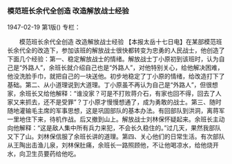 ### 模范班长余代全创造  改造解放战士经验

1947-02-19
第1版()
专栏：

　　模范班长余代全创造
    改造解放战士经验
    【本报太岳十七日电】在某部模范班长余代全的改造下，参加该班的解放战士很快都转变为忠勇的人民战士，他创造了下面几个经验：第一、稳定解放战士的情绪。解放战士丁小原初到该班时，认为自己是“外路人”，余班长就介绍自己也是“外路人”，对他特别关心，给他解决困难，他没洗脸手巾，就把自己的一块送他。初步地稳定了丁小原的情绪，给改造打下了基础。第二、从小道理说到大道理。丁小原虽不再认为自己是“外路人”，但很想家，余班长又给他解释：“谁没家？可是不打败蒋介石，有家也回不得，回去了人家又来抓去，还不是受罪”？丁小原才慢慢想通了，成为勇敢的战士。第三、随时随地灌输毛主席的军事思想，这是巩固部队的基本办法。有回部队到洪洞，离蒋军一里地住下来，待机作战。后又撤到山上。解放战士刘林保怀疑起来。余班长主动向他解释：“这是敌人集中所有兵力来犯，不会长久稳住的。”过几天，果然我部队又下了山。刘林保信服了余班长讲的道理。第四、关心他们的日常生活。有次部队从王陶出击渔儿泉，刘林保肚痛，余班长一路照顾他，不让他喝凉水，给他烧开水，向卫生员要药给他吃。

